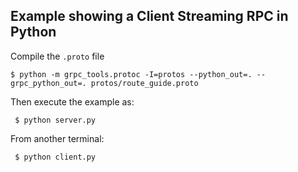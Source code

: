 ## Example showing a Client Streaming RPC in Python

Compile the `.proto` file

	$ python -m grpc_tools.protoc -I=protos --python_out=. --grpc_python_out=. protos/route_guide.proto
	
Then execute the example as:

     $ python server.py

From another terminal:

     $ python client.py
